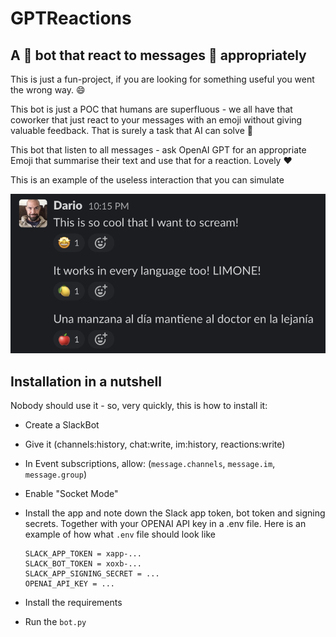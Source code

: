# GPTReactions

## A 🤖 bot that react to messages 💌 appropriately

This is just a fun-project, if you are looking for something useful
you went the wrong way. 😄

This bot is just a POC that humans are superfluous - we all have that
coworker that just react to your messages with an emoji without giving
valuable feedback. That is surely a task that AI can solve 🤣

This bot that listen to all messages - ask OpenAI GPT for an appropriate
Emoji that summarise their text and use that for a reaction. Lovely ❤️

This is an example of the useless interaction that you can simulate

![](examples/examples.png)

## Installation in a nutshell

Nobody should use it - so, very quickly, this is how to install it:

* Create a SlackBot
* Give it (channels:history, chat:write, im:history, reactions:write)
* In Event subscriptions, allow: (`message.channels`, `message.im`,
  `message.group`)
* Enable "Socket Mode"
* Install the app and note down the Slack app token, bot token and signing secrets.
  Together with your OPENAI API key in a .env file.
  Here is an example of how what `.env` file should look like

  ```
  SLACK_APP_TOKEN = xapp-...
  SLACK_BOT_TOKEN = xoxb-...
  SLACK_APP_SIGNING_SECRET = ...
  OPENAI_API_KEY = ...
  ```
* Install the requirements
* Run the `bot.py`
